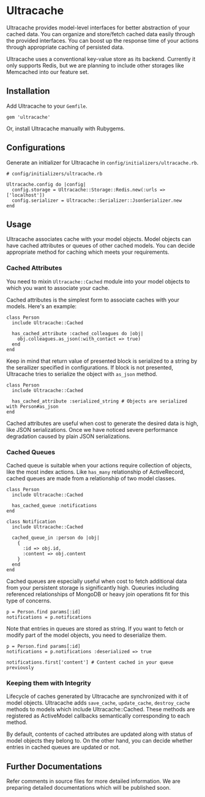 Ultracache
==========

Ultracache provides model-level interfaces for better abstraction of
your cached data. You can organize and store/fetch cached data easily
through the provided interfaces. You can boost up the response time of
your actions through appropriate caching of persisted data.

Ultracache uses a conventional key-value store as its backend. Currently
it only supports Redis, but we are planning to include other storages
like Memcached into our feature set.

Installation
------------

Add Ultracache to your `Gemfile`.

    gem 'ultracache'

Or, install Ultracache manually with Rubygems.


Configurations
--------------

Generate an initializer for Ultracache in
`config/initializers/ultracache.rb`.

    # config/initializers/ultracache.rb

    Ultracache.config do |config|
      config.storage = Ultracache::Storage::Redis.new(:urls => ['localhost'])
      config.serializer = Ultracache::Serializer::JsonSerializer.new
    end

Usage
-----

Ultracache associates cache with your model objects. Model objects can
have cached attributes or queues of other cached models. You can decide
appropriate method for caching which meets your requirements.

### Cached Attributes

You need to mixin `Ultracache::Cached` module into your model objects to
which you want to associate your cache.

Cached attributes is the simplest form to associate caches with your
models. Here's an example:

    class Person
      include Ultracache::Cached

      has_cached_attribute :cached_colleagues do |obj|
        obj.colleagues.as_json(:with_contact => true)
      end
    end

Keep in mind that return value of presented block is serialized to
a string by the serailizer specified in configurations. If block is not
presented, Ultracache tries to serialize the object with `as_json`
method.

    class Person
      include Ultracache::Cached

      has_cached_attribute :serialized_string # Objects are serialized with Person#as_json
    end

Cached attributes are useful when cost to generate the desired data is
high, like JSON serializations. Once we have noticed severe performance
degradation caused by plain JSON serializations.

### Cached Queues

Cached queue is suitable when your actions require collection of
objects, like the most index actions. Like `has_many` relationship of
ActiveRecord, cached queues are made from a relationship of two model
classes.

    class Person
      include Ultracache::Cached

      has_cached_queue :notifications
    end

    class Notification
      include Ultracache::Cached

      cached_queue_in :person do |obj|
        {
          :id => obj.id,
          :content => obj.content
        }
      end
    end

Cached queues are especially useful when cost to fetch additional data
from your persistent storage is significantly high. Queuries including
referenced relationships of MongoDB or heavy join operations fit for
this type of concerns.

    p = Person.find params[:id]
    notifications = p.notifications

Note that entries in queues are stored as string. If you want to fetch
or modify part of the model objects, you need to deserialize them. 

    p = Person.find params[:id]
    notifications = p.notifications :deserialized => true
    
    notifications.first['content'] # Content cached in your queue previously

### Keeping them with Integrity

Lifecycle of caches generated by Ultracache are synchronized with it of
model objects.  Ultracache adds `save_cache`, `update_cache`,
`destroy_cache` methods to models which include Ultracache::Cached.
These methods are registered as ActiveModel callbacks semantically
corresponding to each method.

By default, contents of cached attributes are updated along with status
of model objects they belong to. On the other hand, you can decide
whether entries in cached queues are updated or not.

Further Documentations
----------------------

Refer comments in source files for more detailed information. We are
preparing detailed documentations which will be published soon.
